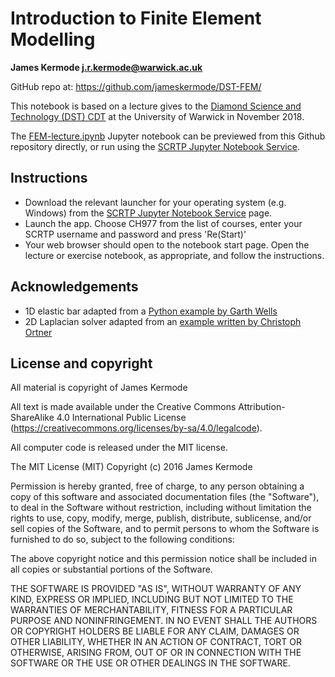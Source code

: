 # Introduction to Finite Element Modelling

**James Kermode <j.r.kermode@warwick.ac.uk>**

GitHub repo at: https://github.com/jameskermode/DST-FEM/

This notebook is based on a lecture gives to the [Diamond Science and Technology (DST) CDT](https://www2.warwick.ac.uk/fac/sci/dst) at the University of Warwick in November 2018.

The [FEM-lecture.ipynb](FEM-lecture.ipynb) Jupyter notebook can be previewed from this Github repository directly, or run using
the [SCRTP Jupyter Notebook Service](https://warwick.ac.uk/fac/sci/chemistry/research/maurer/maurergroup/software/iatl_strategic_project).

## Instructions

- Download the relevant launcher for your operating system (e.g. Windows) from the [SCRTP Jupyter Notebook Service](https://warwick.ac.uk/fac/sci/chemistry/research/maurer/maurergroup/software/iatl_strategic_project) page.
- Launch the app. Choose CH977 from the list of courses, enter your SCRTP username and password and press 'Re(Start)'
- Your web browser should open to the notebook start page. Open the lecture or exercise notebook, as appropriate, and follow the instructions.

## Acknowledgements

- 1D elastic bar adapted from a [Python example by Garth Wells](https://github.com/garth-wells/notebooks-3D7/blob/master/01-ElasticBarLinearFEM.ipynb)
- 2D Laplacian solver adapted from an [example written by Christoph Ortner](http://homepages.warwick.ac.uk/staff/C.Ortner/index.php?page=julia)

## License and copyright

All material is copyright of James Kermode

All text is made available under the Creative Commons Attribution-ShareAlike 4.0 International Public License (https://creativecommons.org/licenses/by-sa/4.0/legalcode).

All computer code is released under the MIT license.

The MIT License (MIT) Copyright (c) 2016 James Kermode

Permission is hereby granted, free of charge, to any person obtaining a copy of this software and associated documentation files (the "Software"), to deal in the Software without restriction, including without limitation the rights to use, copy, modify, merge, publish, distribute, sublicense, and/or sell copies of the Software, and to permit persons to whom the Software is furnished to do so, subject to the following conditions:

The above copyright notice and this permission notice shall be included in all copies or substantial portions of the Software.

THE SOFTWARE IS PROVIDED "AS IS", WITHOUT WARRANTY OF ANY KIND, EXPRESS OR IMPLIED, INCLUDING BUT NOT LIMITED TO THE WARRANTIES OF MERCHANTABILITY, FITNESS FOR A PARTICULAR PURPOSE AND NONINFRINGEMENT. IN NO EVENT SHALL THE AUTHORS OR COPYRIGHT HOLDERS BE LIABLE FOR ANY CLAIM, DAMAGES OR OTHER LIABILITY, WHETHER IN AN ACTION OF CONTRACT, TORT OR OTHERWISE, ARISING FROM, OUT OF OR IN CONNECTION WITH THE SOFTWARE OR THE USE OR OTHER DEALINGS IN THE SOFTWARE.
